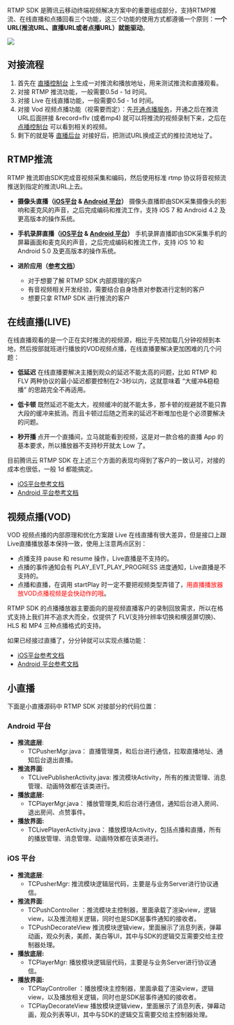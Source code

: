 
RTMP SDK 是腾讯云移动终端视频解决方案中的重要组成部分，支持RTMP推流、在线直播和点播回看三个功能，这三个功能的使用方式都遵循一个原则：**一个URL(推流URL、直播URL或者点播URL）就能驱动**。

![](https://mc.qcloudimg.com/static/img/348ceadfd4213e4b360a8979b2cf540a/image.png)

## 对接流程
1. 首先在 [直播控制台](https://cloud.tencent.com/doc/api/258/6445) 上生成一对推流和播放地址，用来测试推流和直播观看。
2. 对接 RTMP 推流功能，一般需要0.5d - 1d 时间。
3. 对接 Live 在线直播功能，一般需要0.5d - 1d 时间。
4. 对接 Vod 视频点播功能（视需要而定）：先[开通点播服务](https://console.cloud.tencent.com/video)，开通之后在推流URL后面拼接 &record=flv (或者mp4) 就可以将推流的视频录制下来，之后在[点播控制台](http://console.cloud.tencent.com/video/videolist) 可以看到相关的视频。
5. 剩下的就是等 [直播后台](https://cloud.tencent.com/doc/api/258/6447) 对接好后，把测试URL换成正式的推拉流地址了。

## RTMP推流
RTMP 推流即由SDK完成音视频采集和编码，然后使用标准 rtmp 协议将音视频流推送到指定的推流URL上去。

- **摄像头直播（[iOS平台](https://cloud.tencent.com/doc/api/258/6455) &  [Android 平台](https://cloud.tencent.com/doc/api/258/6456)）**
摄像头直播即由SDK采集摄像头的影响和麦克风的声音，之后完成编码和推流工作，支持 iOS 7 和 Android 4.2 及更高版本的操作系统。

- **手机录屏直播（[iOS平台](https://cloud.tencent.com/doc/api/258/6460) & [ Android 平台](https://cloud.tencent.com/doc/api/258/6457)）**
手机录屏直播即由SDK采集手机的屏幕画面和麦克风的声音，之后完成编码和推流工作，支持 iOS 10 和 Android 5.0 及更高版本的操作系统。

- **进阶应用（[参考文档](https://cloud.tencent.com/doc/api/258/6458)）**
  + 对于想要了解 RTMP SDK 内部原理的客户
  + 有音视频相关开发经验，需要结合自身场景对参数进行定制的客户
  + 想要只拿 RTMP SDK 进行推流的客户

## 在线直播(LIVE)
在线直播观看的是一个正在实时推流的视频源，相比于先预加载几分钟视频到本地，然后按部就班进行播放的VOD视频点播，在线直播要解决更加困难的几个问题：

- **低延迟**
在线直播要解决主播到观众的延迟不能太高的问题，比如 RTMP 和 FLV 两种协议的最小延迟都要控制在2-3秒以内，这就意味着 “大缓冲&稳稳播” 的思路完全不再适用。

- **低卡顿**
既然延迟不能太大，视频缓冲的就不能太多，那卡顿的规避就不能只靠大段的缓冲来抵消。而且卡顿过后随之而来的延迟不断堆加也是个必须要解决的问题。

- **秒开播**
点开一个直播间，立马就能看到视频，这是对一款合格的直播 App 的基本要求，所以播放器不支持秒开就太 Low 了。

目前腾讯云 RTMP SDK 在上述三个方面的表现均得到了客户的一致认可，对接的成本也很低，一般 1d 都能搞定。

- [iOS平台参考文档](https://cloud.tencent.com/doc/api/258/4736) 
- [Android 平台参考文档](https://cloud.tencent.com/doc/api/258/4737) 

## 视频点播(VOD)
VOD 视频点播的内部原理和优化方案跟 Live 在线直播有很大差异，但是接口上跟Live直播播放基本保持一致，使用上注意两点区别：
- 点播支持 pause 和 resume 操作，Live直播是不支持的。
- 点播的事件通知会有 PLAY_EVT_PLAY_PROGRESS 进度通知，Live直播是不支持的。
- 点播和直播，在调用 startPlay 时一定不要把视频类型弄错了，<font color='red'>用直播播放器放VOD点播视频是会快动作的哦</font>。

RTMP SDK 的点播播放器主要面向的是视频直播客户的录制回放需求，所以在格式支持上我们并不追求大而全，仅提供了 FLV(支持分辨率切换和横竖屏切换)、 HLS 和 MP4 三种点播格式的支持。

如果已经接过直播了，分分钟就可以实现点播功能：
- [iOS平台参考文档](https://cloud.tencent.com/doc/api/258/4738) 
- [Android 平台参考文档](https://cloud.tencent.com/doc/api/258/4739) 

## 小直播
下面是小直播源码中 RTMP SDK 对接部分的代码位置：

### Android 平台
- **推流底层**:
  + TCPusherMgr.java： 直播管理类，和后台进行通信，拉取直播地址、通知后台退出直播。
- **推流界面**:
  + TCLivePublisherActivity.java: 推流模块Activity，所有的推流管理、消息管理、动画特效都在该类进行。
- **播放底层:**
  +  TCPlayerMgr.java： 播放管理类,和后台进行通信，通知后台进入房间、退出房间、点赞事件。
- **播放界面:**
  + TCLivePlayerActivity.java： 播放模块Activity，包括点播和直播，所有的播放管理、消息管理、动画特效都在该类进行。

### iOS 平台
- **推流底层**:
  + TCPusherMgr: 推流模块逻辑层代码，主要是与业务Server进行协议通信。
- **推流界面**:
  + TCPushController ：推流模块主控制器，里面承载了渲染view，逻辑view，以及推流相关逻辑，同时也是SDK层事件通知的接收者。
  + TCPushDecorateView 推流模块逻辑view，里面展示了消息列表，弹幕动画，观众列表，美颜，美白等UI，其中与SDK的逻辑交互需要交给主控制器处理。
- **播放底层:**
  + TCPlayerMgr: 播放模块逻辑层代码，主要是与业务Server进行协议通信。
- **播放界面:**
  + TCPlayController ：播放模块主控制器，里面承载了渲染view，逻辑view，以及播放相关逻辑，同时也是SDK层事件通知的接收者。
  + TCPlayDecorateView 播放模块逻辑view，里面展示了消息列表，弹幕动画，观众列表等UI，其中与SDK的逻辑交互需要交给主控制器处理。


